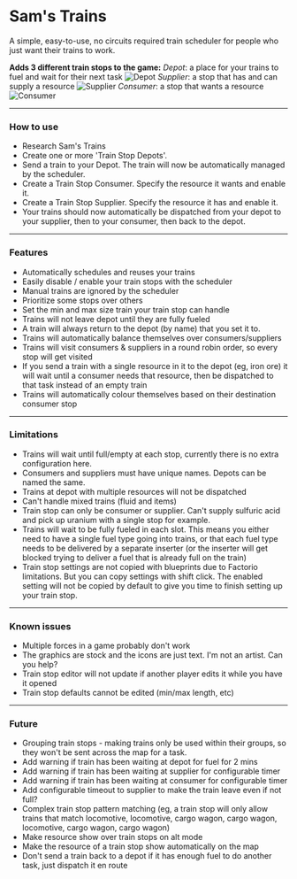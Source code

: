 # Sam's Trains
A simple, easy-to-use, no circuits required train scheduler for people who just want their trains to work. 

**Adds 3 different train stops to the game:**
*Depot*: a place for your trains to fuel and wait for their next task
![Depot](https://i.ibb.co/V9cF1g2/depot.png)
*Supplier*: a stop that has and can supply a resource
![Supplier](https://i.ibb.co/SrqmVkY/supplier.png)
*Consumer*: a stop that wants a resource
![Consumer](https://i.ibb.co/tLpR7rr/consumer.png)

---

### How to use
 - Research Sam's Trains
 - Create one or more 'Train Stop Depots'.
 - Send a train to your Depot. The train will now be automatically managed by the scheduler.
 - Create a Train Stop Consumer. Specify the resource it wants and enable it.
 - Create a Train Stop Supplier. Specify the resource it has and enable it.
 - Your trains should now automatically be dispatched from your depot to your supplier, then to your consumer, then back to the depot.

---

### Features
 - Automatically schedules and reuses your trains
 - Easily disable / enable your train stops with the scheduler
 - Manual trains are ignored by the scheduler
 - Prioritize some stops over others
 - Set the min and max size train your train stop can handle
 - Trains will not leave depot until they are fully fueled
 - A train will always return to the depot (by name) that you set it to.
 - Trains will automatically balance themselves over consumers/suppliers
 - Trains will visit consumers & suppliers in a round robin order, so every stop will get visited
 - If you send a train with a single resource in it to the depot (eg, iron ore) it will wait until a consumer needs that resource, then be dispatched to that task instead of an empty train
 - Trains will automatically colour themselves based on their destination consumer stop

---

### Limitations
 - Trains will wait until full/empty at each stop, currently there is no extra configuration here.
 - Consumers and suppliers must have unique names. Depots can be named the same.
 - Trains at depot with multiple resources will not be dispatched
 - Can't handle mixed trains (fluid and items)
 - Train stop can only be consumer or supplier. Can't supply sulfuric acid and pick up uranium with a single stop for example.
 - Trains will wait to be fully fueled in each slot. This means you either need to have a single fuel type going into trains, or that each fuel type needs to be delivered by a separate inserter (or the inserter will get blocked trying to deliver a fuel that is already full on the train)
 - Train stop settings are not copied with blueprints due to Factorio limitations. But you can copy settings with shift click. The enabled setting will not be copied by default to give you time to finish setting up your train stop.

---

### Known issues
 - Multiple forces in a game probably don't work
 - The graphics are stock and the icons are just text. I'm not an artist. Can you help?
 - Train stop editor will not update if another player edits it while you have it opened
 - Train stop defaults cannot be edited (min/max length, etc)
 
---
### Future
 - Grouping train stops - making trains only be used within their groups, so they won't be sent across the map for a task.
 -  Add warning if train has been waiting at depot for fuel for 2 mins
 -  Add warning if train has been waiting at supplier for configurable timer
 -  Add warning if train has been waiting at consumer for configurable timer
 -  Add configurable timeout to supplier to make the train leave even if not full?
 -  Complex train stop pattern matching (eg, a train stop will only allow trains that match locomotive, locomotive, cargo wagon, cargo wagon, locomotive, cargo wagon, cargo wagon)
 -  Make resource show over train stops on alt mode
 -  Make the resource of a train stop show automatically on the map
 -  Don't send a train back to a depot if it has enough fuel to do another task, just dispatch it en route